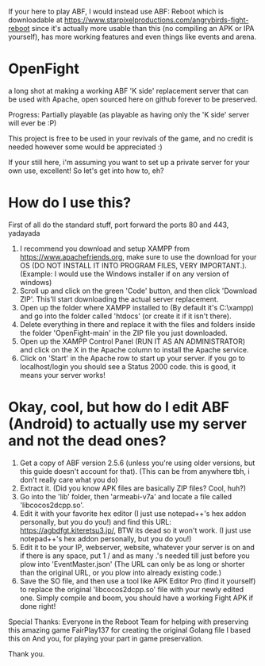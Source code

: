 If your here to play ABF, I would instead use ABF: Reboot which is downloadable at https://www.starpixelproductions.com/angrybirds-fight-reboot since it's actually more usable than this (no compiling an APK or IPA yourself), has more working features and even things like events and arena.

# OpenFight
a long shot at making a working ABF 'K side' replacement server that can be used with Apache, open sourced here on github forever to be preserved.


Progress: Partially playable (as playable as having only the 'K side' server will ever be :P)

This project is free to be used in your revivals of the game, and no credit is needed however some would be appreciated :)

If your still here, i'm assuming you want to set up a private server for your own use, excellent!
So let's get into how to, eh?

# How do I use this?

First of all do the standard stuff, port forward the ports 80 and 443, yadayada

1. I recommend you download and setup XAMPP from https://www.apachefriends.org, make sure to use the download for your OS (DO NOT INSTALL IT INTO PROGRAM FILES, VERY IMPORTANT.). (Example: I would use the Windows installer if on any version of windows)
2. Scroll up and click on the green 'Code' button, and then click 'Download ZIP'. This'll start downloading the actual server replacement.
3. Open up the folder where XAMPP installed to (By default it's C:\xampp) and go into the folder called 'htdocs' (or create it if it isn't there).
4. Delete everything in there and replace it with the files and folders inside the folder 'OpenFight-main' in the ZIP file you just downloaded.
5. Open up the XAMPP Control Panel (RUN IT AS AN ADMINISTRATOR) and click on the X in the Apache column to install the Apache service.
6. Click on 'Start' in the Apache row to start up your server. if you go to localhost/login you should see a Status 2000 code. this is good, it means your server works!

# Okay, cool, but how do I edit ABF (Android) to actually use my server and not the dead ones?

1. Get a  copy of ABF version 2.5.6 (unless you're using older versions, but this guide doesn't account for that). (This can be from anywhere tbh, i don't really care what you do)
2. Extract it. (Did you know APK files are basically ZIP files? Cool, huh?)
3. Go into the 'lib' folder, then 'armeabi-v7a' and locate a file called 'libcocos2dcpp.so'.
4. Edit it with your favorite hex editor (I just use notepad++'s hex addon personally, but you do you!)  and find this URL:  https://agbdfgt.kiteretsu3.jp/, BTW its dead so it won't work. (I just use notepad++'s hex addon personally, but you do you!) 
5. Edit it to be your IP, webserver, website, whatever your server is on and if there is any space, put 1 / and as many .'s needed till just before you plow into 'EventMaster.json' (The URL can only be as long or shorter than the original URL, or you plow into already existing code.)
6. Save the SO file, and then use a tool like APK Editor Pro (find it yourself) to replace the original 'libcocos2dcpp.so' file with your newly edited one. Simply compile and boom, you should have a working Fight APK if done right!

Special Thanks:
Everyone in the Reboot Team for helping with preserving this amazing game
FairPlay137 for creating the original Golang file I based this on
And you, for playing your part in game preservation.

Thank you.
